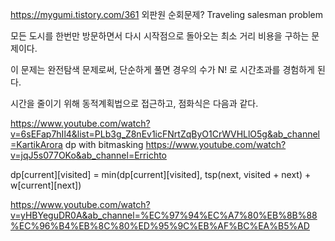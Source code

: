 https://mygumi.tistory.com/361
외판원 순회문제?
Traveling salesman problem

모든 도시를 한번만 방문하면서 다시 시작점으로 돌아오는 최소 거리 비용을 구하는 문제이다.

이 문제는 완전탐색 문제로써, 단순하게 풀면 경우의 수가 N! 로 시간초과를 경험하게 된다.

시간을 줄이기 위해 동적계획법으로 접근하고, 점화식은 다음과 같다.

https://www.youtube.com/watch?v=6sEFap7hIl4&list=PLb3g_Z8nEv1icFNrtZqByO1CrWVHLlO5g&ab_channel=KartikArora
dp with bitmasking
https://www.youtube.com/watch?v=jqJ5s077OKo&ab_channel=Errichto
 

dp[current][visited] = min(dp[current][visited], tsp(next, visited + next) + w[current][next])


https://www.youtube.com/watch?v=yHBYeguDR0A&ab_channel=%EC%97%94%EC%A7%80%EB%8B%88%EC%96%B4%EB%8C%80%ED%95%9C%EB%AF%BC%EA%B5%AD
